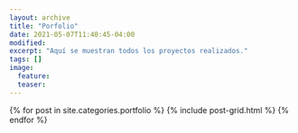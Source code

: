 ```yaml
---
layout: archive
title: "Porfolio"
date: 2021-05-07T11:40:45-04:00
modified:
excerpt: "Aquí se muestran todos los proyectos realizados."
tags: []
image:
  feature:
  teaser:
---
```


<div class="tiles">
{% for post in site.categories.portfolio %}
  {% include post-grid.html %}
{% endfor %}
</div><!-- /.tiles -->
